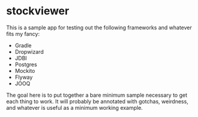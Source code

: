 # stockviewer

This is a sample app for testing out the following frameworks and whatever fits my fancy: 
- Gradle
- Dropwizard
- JDBI
- Postgres
- Mockito
- Flyway
- JOOQ

The goal here is to put together a bare minimum sample necessary to get each thing to work. It will probably be annotated with gotchas, weirdness, and whatever is useful as a minimum working example. 
